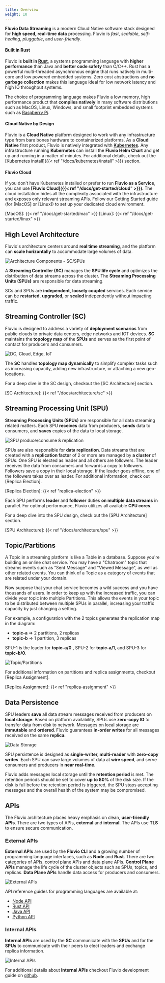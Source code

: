 ```yaml
---
title: Overview
weight: 10
---
```


**Fluvio Data Streaming** is a modern Cloud Native software stack designed for **high speed, real-time data** processing. Fluvio is _fast_, _scalable_, _self-healing_, _pluggable_, and _user-friendly_.

#### Built in Rust

Fluvio is **built in <a href="https://www.rust-lang.org/" target="_blank">Rust</a>**, a systems programming language with **higher performance** than Java and **better code safety** than C/C++. Rust has a powerful multi-threaded asynchronous engine that runs natively in multi-core and low powered embedded systems. Zero cost abstractions and **no garbage collection** makes this language ideal for low network latency and high IO throughput systems.

The choice of programming language makes Fluvio a low memory, high performance product that **compiles natively** in many software distributions such as MacOS, Linux, Windows, and small footprint embedded systems such as <a href="https://www.raspberrypi.org/" target="_blank">Raspberry Pi</a>.

#### Cloud Native by Design

Fluvio is a **Cloud Native** platform designed to work with any infrastructure type from bare bones hardware to containerized platforms. As a **Cloud Native** first product, Fluvio is natively integrated with **<a href="https://kubernetes.io" target="_blank">Kubernetes</a>**. Any infrastructure running **Kubernetes** can install the **Fluvio Helm Chart** and get up and running in a matter of minutes. For additional details, check out the [Kubernetes install]({{< ref "/docs/kubernetes/install" >}}) section. 

#### Fluvio Cloud

If you don't have Kubernetes installed or prefer to run **Fluvio as a Service**, you can use **[Fluvio Cloud]({{< ref "/docs/get-started/cloud" >}})**. The cloud installation hides all the complexity associated with the infrastructure and exposes only relevant streaming APIs. Follow our Getting Started guide (for [MacOS] or [Linux]) to set up your dedicated cloud environment.

[MacOS]: {{< ref "/docs/get-started/mac" >}}
[Linux]: {{< ref "/docs/get-started/linux" >}}

## High Level Architecture

Fluvio's architecture centers around **real time streaming**, and the platform can **scale horizontally** to accommodate large volumes of data.

<img src="../images/sc-spu.svg"
     alt="Architecture Components - SC/SPUs"
     style="justify: center; max-width: 500px" />

A **Streaming Controller (SC)** manages the **SPU life cycle** and optimizes the distribution of data streams across the cluster. The **Streaming Processing Units (SPUs)** are responsible for data streaming.

SCs and SPUs are **independent**, **loosely coupled** services. Each service can be **restarted**, **upgraded**, or **scaled** independently without impacting traffic. 

 
## Streaming Controller (SC)

Fluvio is designed to address a variety of **deployment scenarios** from public clouds to private data centers, edge networks and IOT devices. **SC** maintains the **topology map** of the **SPUs** and serves as the first point of contact for producers and consumers.

<img src="../images/cloud-edge-iot.svg"
     alt="DC, Cloud, Edge, IoT"
     style="justify: center; max-width: 580px" />

The **SC** handles **topology map dynamically** to simplify complex tasks such as increasing capacity, adding new infrastructure, or attaching a new geo-locations.

For a deep dive in the SC design, checkout the [SC Architecture] section.

[SC Architecture]: {{< ref "/docs/architecture/sc" >}}

## Streaming Processing Unit (SPU)

**Streaming Processing Units (SPUs)** are responsible for all data streaming related matters. Each SPU **receives** data from producers, **sends** data to consumers, and **saves** copies of the data to local storage.

<img src="../images/spus.svg"
     alt="SPU produce/consume & replication"
     style="justify: center; max-width: 330px" />

SPUs are also responsible for **data replication**. Data streams that are created with a __replication factor__ of 2 or more are managed by __a cluster__ of SPUs. One SPU is elected as leader and all others are followers. The leader receives the data from consumers and forwards a copy to followers. Followers save a copy in their local storage. If the leader goes offline, one of the followers takes over as leader. For additional information, check out [Replica Election].

[Replica Election]: {{< ref "replica-election" >}}

Each SPU performs **leader** and **follower** duties **on multiple data streams** in parallel. For optimal performance, Fluvio utilizes all available **CPU cores**. 

For a deep dive into the SPU design, check out the [SPU Architecture] section.

[SPU Architecture]: {{< ref "/docs/architecture/spu" >}}

## Topic/Partitions

A Topic in a streaming platform is like a Table in a database. Suppose you're building an online chat service.
You may have a "Chatroom" topic that streams events such as "Sent Message" and "Viewed Message", as well as other
related events. You can think of a Topic as a category of events that are related under your domain.

Now suppose that your chat service becomes a wild success and you have thousands of users. In order to keep up
with the increased traffic, you can divide your topic into multiple Partitions. This allows the events in your
topic to be distributed between multiple SPUs in parallel, increasing your traffic capacity by just changing a setting.

For example, a configuration with the 2 topics generates the replication map in the diagram:

* **topic-a** => 2 partitions, 2 replicas 
* **topic-b** => 1 partition, 3 replicas

SPU-1 is the leader for **topic-a/0** , SPU-2 for **topic-a/1**, and SPU-3 for **topic-b/0**.

<img src="../images/topic-partition.svg"
     alt="Topic/Partitions"
     style="justify: center; max-width: 650px" />

For additional information on partitions and replica assignments, checkout [Replica Assignment].

[Replica Assignment]: {{< ref "replica-assignment" >}}

## Data Persistence

SPU leaders **save** all data stream messages received from producers on **local storage**. Based on platform availability, SPUs use **zero-copy IO** to transfer data from disk to network. Messages on local storage are **immutable** and **ordered**. Fluvio guarantees **in-order writes** for all messages received on the same **replica**.

<img src="../images/storage.svg"
     alt="Data Storage"
     style="justify: center; max-width: 720px" />

SPU persistence is designed as **single-writer, multi-reader** with **zero-copy writes**. Each SPU can save large volumes of data at **wire speed**, and serve consumers and producers in **near real-time**.  

Fluvio adds messages local storage until the **retention period** is met. The retention periods should be set to cover **up to 80%** of the disk size. If the disk is full before the retention period is triggered, the SPU stops accepting messages and the overall health of the system may be compromised.

## APIs

The Fluvio architecture places heavy emphasis on clean, **user-friendly APIs**. There are two types of APIs, **external** and **internal**. The APIs use **TLS** to ensure secure communication. 

### External APIs

**External APIs** are used by the **Fluvio CLI** and a growing number of programming language interfaces, such as **Node** and **Rust**. There are two categories of APIs, control plane APIs and data plane APIs. **Control Plane APIs** manage the life cycle of the cluster objects such as SPUs, topics, and replicas. **Data Plane APIs** handle data access for producers and consumers.

<img src="../images/external-api.svg"
     alt="External APIs"
     style="justify: center; max-width: 500px" />

API reference guides for programming languages are available at: 

* <a href="https://infinyon.github.io/fluvio-client-node/" target="_blank">Node API</a> 
* <a href="https://docs.rs/fluvio/" target="_blank">Rust API</a>
* <a href="https://infinyon.github.io/fluvio-client-java/com/infinyon/fluvio/package-summary.html" target="_blank">Java API</a>
* <a href="https://infinyon.github.io/fluvio-client-python/fluvio.html" target="_blank">Python API</a>

### Internal APIs

**Internal APIs** are used by the **SC** communicate with the **SPUs** and for the **SPUs** to communicate with their peers to elect leaders and exchange replica information. 

<img src="../images/internal-apis.svg"
     alt="Internal APIs"
     style="justify: center; max-width: 500px" />

For additional details about **Internal APIs** checkout Fluvio development guide on <a href="https://github.com/infinyon/fluvio" target="_blank">github</a>.
